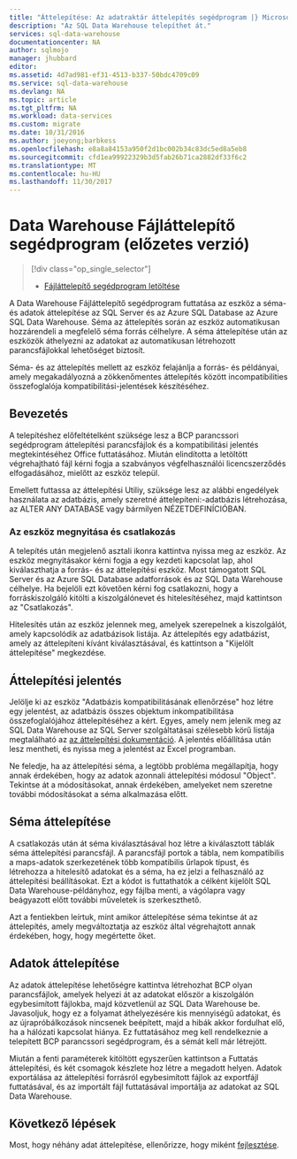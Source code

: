 ```yaml
---
title: "Áttelepítése: Az adatraktár áttelepítés segédprogram |} Microsoft Docs"
description: "Az SQL Data Warehouse telepíthet át."
services: sql-data-warehouse
documentationcenter: NA
author: sqlmojo
manager: jhubbard
editor: 
ms.assetid: 4d7ad981-ef31-4513-b337-50bdc4709c09
ms.service: sql-data-warehouse
ms.devlang: NA
ms.topic: article
ms.tgt_pltfrm: NA
ms.workload: data-services
ms.custom: migrate
ms.date: 10/31/2016
ms.author: joeyong;barbkess
ms.openlocfilehash: e8a8a84153a950f2d1bc002b34c83dc5ed8a5eb8
ms.sourcegitcommit: cfd1ea99922329b3d5fab26b71ca2882df33f6c2
ms.translationtype: MT
ms.contentlocale: hu-HU
ms.lasthandoff: 11/30/2017
---
```

# <a name="data-warehouse-migration-utility-preview"></a>Data Warehouse Fájláttelepítő segédprogram (előzetes verzió)
> [!div class="op_single_selector"]
> * [Fájláttelepítő segédprogram letöltése][Download Migration Utility]
> 
> 

A Data Warehouse Fájláttelepítő segédprogram futtatása az eszköz a séma- és adatok áttelepítése az SQL Server és az Azure SQL Database az Azure SQL Data Warehouse. Séma az áttelepítés során az eszköz automatikusan hozzárendeli a megfelelő séma forrás célhelyre. A séma áttelepítése után az eszközök áthelyezni az adatokat az automatikusan létrehozott parancsfájlokkal lehetőséget biztosít.

Séma- és az áttelepítés mellett az eszköz felajánlja a forrás- és példányai, amely megakadályozná a zökkenőmentes áttelepítés között incompatibilities összefoglalója kompatibilitási-jelentések készítéséhez.

## <a name="get-started"></a>Bevezetés
A telepítéshez előfeltételként szüksége lesz a BCP parancssori segédprogram áttelepítési parancsfájlok és a kompatibilitási jelentés megtekintéséhez Office futtatásához. Miután elindította a letöltött végrehajtható fájl kérni fogja a szabványos végfelhasználói licencszerződés elfogadásához, mielőtt az eszköz települ.

Emellett futtassa az áttelepítési Utiliy, szüksége lesz az alábbi engedélyek használata az adatbázis, amely szeretné áttelepíteni:-adatbázis létrehozása, az ALTER ANY DATABASE vagy bármilyen NÉZETDEFINÍCIÓBAN.

### <a name="launching-the-tool-and-connecting"></a>Az eszköz megnyitása és csatlakozás
A telepítés után megjelenő asztali ikonra kattintva nyissa meg az eszköz. Az eszköz megnyitásakor kérni fogja a egy kezdeti kapcsolat lap, ahol kiválaszthatja a forrás- és az áttelepítési eszköz. Most támogatott SQL Server és az Azure SQL Database adatforrások és az SQL Data Warehouse célhelye. Ha bejelöli ezt követően kérni fog csatlakozni, hogy a forráskiszolgáló kitölti a kiszolgálónevet és hitelesítéséhez, majd kattintson az "Csatlakozás".

Hitelesítés után az eszköz jelennek meg, amelyek szerepelnek a kiszolgálót, amely kapcsolódik az adatbázisok listája. Az áttelepítés egy adatbázist, amely az áttelepíteni kívánt kiválasztásával, és kattintson a "Kijelölt áttelepítése" megkezdése.

## <a name="migration-report"></a>Áttelepítési jelentés
Jelölje ki az eszköz "Adatbázis kompatibilitásának ellenőrzése" hoz létre egy jelentést, az adatbázis összes objektum inkompatibilitása összefoglalójához áttelepítéséhez a kért. Egyes, amely nem jelenik meg az SQL Data Warehouse az SQL Server szolgáltatásai szélesebb körű listája megtalálható az [az áttelepítési dokumentáció][migration documentation]. A jelentés előállítása után lesz mentheti, és nyissa meg a jelentést az Excel programban.

Ne feledje, ha az áttelepítési séma, a legtöbb probléma megállapítja, hogy annak érdekében, hogy az adatok azonnali áttelepítési módosul "Object". Tekintse át a módosításokat, annak érdekében, amelyeket nem szeretne további módosításokat a séma alkalmazása előtt.

## <a name="migrate-schema"></a>Séma áttelepítése
A csatlakozás után át séma kiválasztásával hoz létre a kiválasztott táblák séma áttelepítési parancsfájl. A parancsfájl portok a tábla, nem kompatibilis a maps-adatok szerkezetének több kompatibilis űrlapok típust, és létrehozza a hitelesítő adatokat és a séma, ha ez jelzi a felhasználó az áttelepítési beállításokat. Ezt a kódot is futtathatók a célként kijelölt SQL Data Warehouse-példányhoz, egy fájlba menti, a vágólapra vagy beágyazott előtt további műveletek is szerkeszthető.  

Azt a fentiekben leírtuk, mint amikor áttelepítése séma tekintse át az áttelepítés, amely megváltoztatja az eszköz által végrehajtott annak érdekében, hogy, hogy megértette őket.  

## <a name="migrate-data"></a>Adatok áttelepítése
Az adatok áttelepítése lehetőségre kattintva létrehozhat BCP olyan parancsfájlok, amelyek helyezi át az adatokat először a kiszolgálón egybesimított fájlokba, majd közvetlenül az SQL Data Warehouse be. Javasoljuk, hogy ez a folyamat áthelyezésére kis mennyiségű adatokat, és az újrapróbálkozások nincsenek beépített, majd a hibák akkor fordulhat elő, ha a hálózati kapcsolat hiánya. Ez futtatásához meg kell rendelkeznie a telepített BCP parancssori segédprogram, és a sémát kell már létrejött.

Miután a fenti paraméterek kitöltött egyszerűen kattintson a Futtatás áttelepítési, és két csomagok készlete hoz létre a megadott helyen. Adatok exportálása az áttelepítési forrásról egybesimított fájlok az exportfájl futtatásával, és az importált fájl futtatásával importálja az adatokat az SQL Data Warehouse.

## <a name="next-steps"></a>Következő lépések
Most, hogy néhány adat áttelepítése, ellenőrizze, hogy miként [fejlesztése][develop].

<!--Image references-->

<!--Article references-->
[migration documentation]: sql-data-warehouse-overview-migrate.md
[develop]: sql-data-warehouse-overview-develop.md

<!--Other Web references--> 
[Download Migration Utility]: https://www.microsoft.com/en-us/download/details.aspx?id=49100
